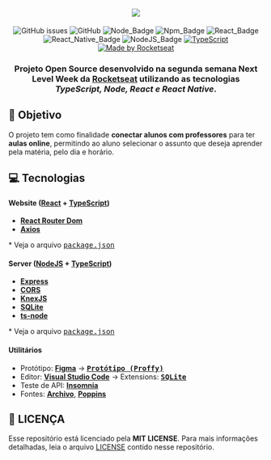 <h1 align=center>
<img src="https://user-images.githubusercontent.com/54639269/89223832-dd796380-d5ad-11ea-9a39-fc852538ca13.png" />
</h1>

<div align="center">

![GitHub issues][github_issues_badge] ![GitHub][repository_license_badge] ![Node_Badge][node_version_badge] ![Npm_Badge][npm_version_badge] ![React_Badge][web_react_badge] ![React_Native_Badge][mobile_react-native_badge] ![NodeJS_Badge][server_nodejs_badge] [![TypeScript](https://badges.frapsoft.com/typescript/code/typescript.png?v=101)](https://github.com/ellerbrock/typescript-badges/)
  <a href="https://rocketseat.com.br">
    <img alt="Made by Rocketseat" src="https://img.shields.io/badge/made%20by-Rocketseat-%237519C1">
  </a>

</div>

<h3 align="center">

Projeto **Open Source** desenvolvido na segunda semana **Next Level Week** da **[Rocketseat][rocketseat_site]** utilizando as tecnologias ***TypeScript, Node, React e React Native***.

</h3>

## **:rocket: Objetivo**

O projeto tem como finalidade **conectar alunos com professores** para ter **aulas online**, permitindo ao aluno selecionar o assunto que deseja aprender pela matéria, pelo dia e horário.


## **:computer: Tecnologias**


#### **Website** ([React][react] + [TypeScript][typescript])

  - **[React Router Dom][react_router_dom]**
  - **[Axios][axios]**

  \* Veja o arquivo <kbd>[package.json](./web/package.json)</kbd>

#### **Server** ([NodeJS][node] + [TypeScript][typescript])

  - **[Express][express]**
  - **[CORS][cors]**
  - **[KnexJS][knex]**
  - **[SQLite][sqlite3]**
  - **[ts-node][tsnode]**

  \* Veja o arquivo <kbd>[package.json](./server/package.json)</kbd>

#### **Utilitários**

- Protótipo: **[Figma](https://www.figma.com/)** &rarr; **<kbd>[Protótipo (Proffy)](https://www.figma.com/file/GHGS126t7WYjnPZdRKChJF/Proffy)</kbd>**
- Editor: **[Visual Studio Code][vscode]** &rarr; Extensions: **<kbd>[SQLite][vscode_sqlite_extension]</kbd>**
- Teste de API: **[Insomnia][insomnia]**
- Fontes: **[Archivo][font_archivo]**, **[Poppins][font_poppins]**

[font_poppins]: https://fonts.google.com/specimen/Poppins

[font_archivo]: https://fonts.google.com/specimen/Archivo

## **:page_with_curl: LICENÇA**

Esse repositório está licenciado pela **MIT LICENSE**. Para mais informações detalhadas, leia o arquivo [LICENSE](./LICENSE) contido nesse repositório. 



<!-- Website Links -->

[rocketseat_site]: https://rocketseat.com.br/

<!-- Badges -->

[github_issues_badge]: https://img.shields.io/github/issues/FlavioMattos/nlw-02

[repository_license_badge]: https://img.shields.io/github/license/FlavioMattos/nlw-02

[node_version_badge]: https://img.shields.io/badge/node-13.13.0-green

[npm_version_badge]: https://img.shields.io/badge/npm-6.14.4-red

[web_react_badge]: https://img.shields.io/badge/web-react-blue

[mobile_react-native_badge]: https://img.shields.io/badge/mobile-react%20native-blueviolet

[server_nodejs_badge]: https://img.shields.io/badge/server-nodejs-important

<!-- Techs -->

[react]: https://reactjs.org/

[typescript]: https://www.typescriptlang.org/

[node]: https://nodejs.org/en/

[vscode]: https://code.visualstudio.com/

[react_native]: http://www.reactnative.com/

[vscode_sqlite_extension]: https://marketplace.visualstudio.com/items?itemName=alexcvzz.vscode-sqlite

[express]: https://expressjs.com/

[cors]: https://expressjs.com/en/resources/middleware/cors.html

[knex]: http://knexjs.org/

[sqlite3]: https://github.com/mapbox/node-sqlite3

[tsnode]: https://github.com/TypeStrong/ts-node

[insomnia]: https://insomnia.rest/

[react_router_dom]: https://github.com/ReactTraining/react-router/tree/master/packages/react-router-dom

[axios]: https://github.com/axios/axios
